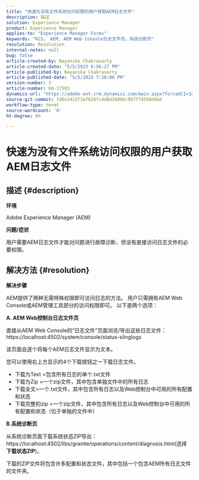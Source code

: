 ```yaml
---
title: "快速为没有文件系统访问权限的用户获取AEM日志文件"
description: 描述
solution: Experience Manager
product: Experience Manager
applies-to: "Experience Manager Forms"
keywords: "KCS， AEM, AEM Web Console日志文件页，系统诊断页"
resolution: Resolution
internal-notes: null
bug: false
article-created-by: Nayanika Chakravarty
article-created-date: "5/5/2023 6:56:27 PM"
article-published-by: Nayanika Chakravarty
article-published-date: "5/5/2023 7:28:06 PM"
version-number: 3
article-number: KA-17503
dynamics-url: "https://adobe-ent.crm.dynamics.com/main.aspx?forceUCI=1&pagetype=entityrecord&etn=knowledgearticle&id=de334588-76eb-ed11-a7c6-6045bd006704"
source-git-commit: fd6e1422f3af626fc4d8d36006c9b7ffd5b8d9ab
workflow-type: tm+mt
source-wordcount: '0'
ht-degree: 0%

---
```


# 快速为没有文件系统访问权限的用户获取AEM日志文件

## 描述 {#description}


<b>环境</b>

Adobe Experience Manager (AEM)

<b>问题/症状</b>

用户需要AEM日志文件才能对问题进行故障诊断，但没有直接访问日志文件的必要权限。


## 解决方法 {#resolution}


<b>解决步骤</b>

AEM提供了两种无需特殊权限即可访问日志的方法。 用户只需拥有AEM Web Console或AEM管理工具部分的访问权限即可。 以下是两个选项：

<b>A. AEM Web控制台日志文件页</b>

直接从AEM Web Console的“日志文件”页面浏览/导出这些日志文件：https://localhost:4502/system/console/status-slinglogs

该页面会逐个将每个AEM日志文件显示为文本。

您可以使用右上方显示的4个下载按钮之一下载日志文件。

- 下载为Text =包含所有日志的单个.txt文件
- 下载为Zip =一个zip文件，其中包含单独文件中的所有日志
- 下载全文=一个.txt文件，其中包含所有日志以及Web控制台中可用的所有配置和状态
- 下载完整的zip =一个zip文件，其中包含所有日志以及Web控制台中可用的所有配置和状态（位于单独的文件中）


<b>B.系统诊断页</b>

从系统诊断页面下载系统状态ZIP导出：https://localhost:4502/libs/granite/operations/content/diagnosis.html(选择 <b>下载状态ZIP</b>)。

下载的ZIP文件将包含许多配置和状态文件，其中包括一个包含AEM所有日志文件的文件夹。
